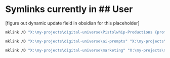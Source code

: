 # Symlinks currently in ## User

[figure out dynamic update field in obsidian for this placeholder]

```bash
mklink /D "X:\my-projects\digital-universe\Pistolwhip-Productions {profile}" "X:\my-projects\.github\profile"
```

```bash
mklink /D "X:\my-projects\digital-universe\ai-prompts" "X:\my-projects\ai-prompts"
```

```bash
mklink /D "X:\my-projects\digital-universe\marketing" "X:\my-projects\marketing"
```




